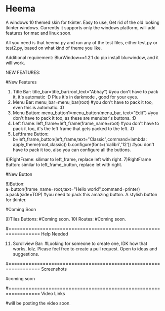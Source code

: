 # Heema
A windows 10 themed skin for tkinter. Easy to use, Get rid of the old looking tkinter windows. Currently it supports only the windows platform, will add features for mac and linux soon.

All you need is that heema.py and run any of the test files, either test.py or test2.py, based on what kind of theme you like. 

Additional requirement: BlurWindow==1.2.1 do pip install blurwindow, and it will work.



NEW FEATURES: 

#New Features

1) Title Bar:         title_bar=title_bar(root,text="Abhay")                  #you don't have to pack it, it's automatic :D Plus it's in darkmode , good for your eyes.
2) Menu Bar:          menu_bar=menu_bar(root)                                 #you don't have to pack it too, even this is automatic. :D
3) Menu Button:       menu_button1=menu_button(menu_bar, text="Edit")         #you don't have to pack it too, as these are menubar's buttons. :D
4) Left frame:        left_frame=left_frame(frame_name=root)                  #you don't have to pack it too, it's the left frame that gets packed to the left. :D
5) Leftframe Button:  b=left_frame_button(left_frame,text="Classic",command=lambda: apply_theme(root,classic)) 
		      b.configure(font=('calibri','12'))
		      #you don't have to pack it too, also you can configure all the buttons.
											

6)RightFrame: 				silimar to left_frame, replace left with right. 
7)RightFrame Button: 	similar  to left_frame_button, replace let with right.




#New Button

8)Button:						
	a=button(frame_name=root,text="Hello world",command=printer)
	a.pack(side=TOP)	#you need to pack this amazing button. A stylish button for tkinter. 	
	
	
							
											
											
											

											
#Coming Soon					

9)Tiles Buttons:	 			#Coming soon.
10) Routes: 					#Coming soon.




#=================================================================		  	Help Needed					

11) Scrollview Bar: 	#Looking for someone to create one, IDK how that works, lolz. Please feel free to create a pull request. Open to ideas and suggestions.











#=================================================================		  	Screenshots

#coming soon














#=================================================================		  	Video Links




#will be posting the video soon.










